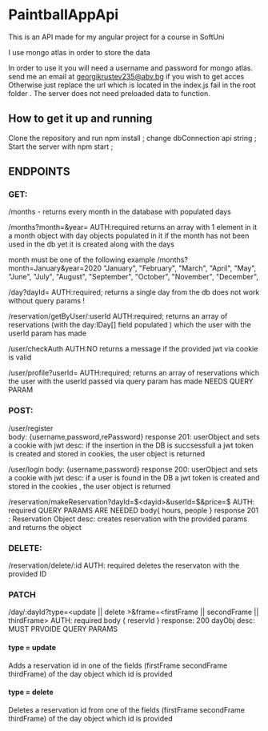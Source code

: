 
# PaintballAppApi

This is an API made for my angular project for a course in SoftUni

I use mongo atlas in order to store the data

In order to use it you will need a username and password for mongo atlas.
send me an email at georgikrustev235@abv.bg if you wish to get acces Otherwise just replace the url which is located in the index.js fail in the root folder . The server does not need preloaded data to function.

## How to get it up and running

Clone the repository and run npm install ;
change dbConnection api string ;
Start the server with npm start ;



## ENDPOINTS

### GET:

/months - returns every month in the database with populated days

/months?month=<yourData>&year=<yourData> AUTH:required returns an array with 1 element in it a month object with day objects populated in it
if the month has not been used in the db yet it is created along with the days    

month must be one of the following example /months?month=January&year=2020
"January",
"February",
"March",
"April",
"May",
"June",
"July",
"August",
"September",
"October",
"November",
"December",

/day?dayId=<dayId>  AUTH:required; returns a single day from the db does not work without query params !
  
/reservation/getByUser/:userId AUTH:required; returns an array of reservations (with the day:IDay[] field  populated ) which the user with the userId param has made


/user/checkAuth AUTH:NO returns a message if the provided jwt via cookie is valid

/user/profile?userId=<userId> AUTH:required;  returns an array of reservations which the user with the  userId passed via query param has made NEEDS QUERY PARAM
  


### POST:

/user/register  
body: {username,password,rePassword}
response 201: userObject and sets a cookie with jwt
desc: if the insertion in the DB is succsessfull a jwt token is created and stored in cookies, the user object is returned

/user/login
body: {username,password}
response 200: userObject and sets a cookie with jwt
desc: if a user is found in the DB a jwt token is created and stored in the cookies , the user object is returned

/reservation/makeReservation?dayId=$<dayid>&userId=$<userid>&price=$<price>
AUTH: required
QUERY PARAMS ARE NEEDED
body{ hours, people }
response 201 : Reservation Object
desc: creates reservation with the provided params and returns the object


### DELETE:
/reservation/delete/:id  AUTH: required
deletes the reservaton with the provided ID

### PATCH

/day/:dayId?type=<update || delete >&frame=<firstFrame || secondFrame || thirdFrame>
AUTH: required
body { reservId }
response: 200 dayObj
desc: MUST PRVOIDE QUERY PARAMS
#### type = update
Adds a reservation id in one of the fields (firstFrame secondFrame thirdFrame) of the day object which id is provided

#### type = delete
Deletes a reservation id from one of the fields (firstFrame secondFrame thirdFrame) of the day object which id is provided



